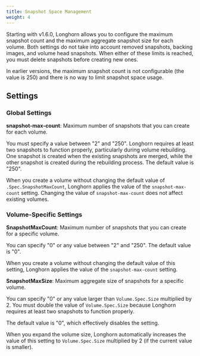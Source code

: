 ```yaml
---
title: Snapshot Space Management
weight: 4
---
```


Starting with v1.6.0, Longhorn allows you to configure the maximum snapshot count and the maximum aggregate snapshot size for each volume. Both settings do not take into account removed snapshots, backing images, and volume head snapshots. When either of these limits is reached, you must delete snapshots before creating new ones.

In earlier versions, the maximum snapshot count is not configurable (the value is 250) and there is no way to limit snapshot space usage.

## Settings

### Global Settings

**snapshot-max-count**: Maximum number of snapshots that you can create for each volume.

You must specify a value between "2" and "250". Longhorn requires at least two snapshots to function properly, particularly during volume rebuilding. One snapshot is created when the existing snapshots are merged, while the other snapshot is created during the rebuilding process.
The default value is "250".

When you create a volume without changing the default value of `.Spec.SnapshotMaxCount`, Longhorn applies the value of the `snapshot-max-count` setting. Changing the value of `snapshot-max-count` does not affect existing volumes.

### Volume-Specific Settings

**SnapshotMaxCount**: Maximum number of snapshots that you can create for a specific volume.

You can specify "0" or any value between "2" and "250". The default value is "0".

When you create a volume without changing the default value of this setting, Longhorn applies the value of the `snapshot-max-count` setting.

**SnapshotMaxSize**: Maximum aggregate size of snapshots for a specific volume.

You can specify "0" or any value larger than `Volume.Spec.Size` multiplied by 2. You must double the value of `Volume.Spec.Size` because Longhorn requires at least two snapshots to function properly.

The default value is "0", which effectively disables the setting.

When you expand the volume size, Longhorn automatically increases the value of this setting to `Volume.Spec.Size` multiplied by 2 (if the current value is smaller).
